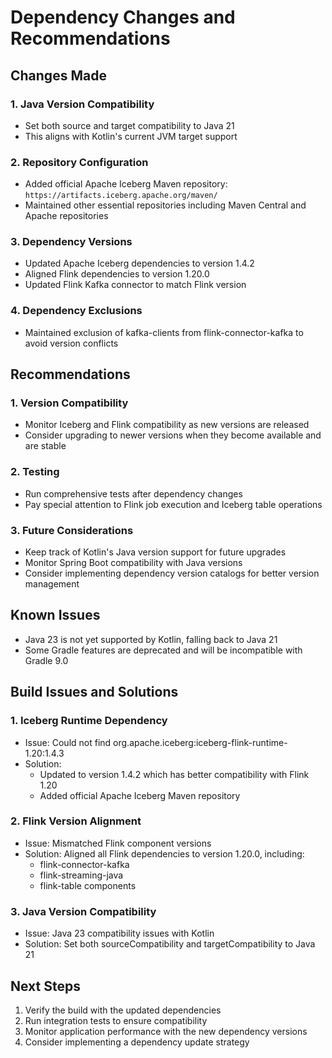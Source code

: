# Dependency Changes and Recommendations

## Changes Made

### 1. Java Version Compatibility
- Set both source and target compatibility to Java 21
- This aligns with Kotlin's current JVM target support

### 2. Repository Configuration
- Added official Apache Iceberg Maven repository: `https://artifacts.iceberg.apache.org/maven/`
- Maintained other essential repositories including Maven Central and Apache repositories

### 3. Dependency Versions
- Updated Apache Iceberg dependencies to version 1.4.2
- Aligned Flink dependencies to version 1.20.0
- Updated Flink Kafka connector to match Flink version

### 4. Dependency Exclusions
- Maintained exclusion of kafka-clients from flink-connector-kafka to avoid version conflicts

## Recommendations

### 1. Version Compatibility
- Monitor Iceberg and Flink compatibility as new versions are released
- Consider upgrading to newer versions when they become available and are stable

### 2. Testing
- Run comprehensive tests after dependency changes
- Pay special attention to Flink job execution and Iceberg table operations

### 3. Future Considerations
- Keep track of Kotlin's Java version support for future upgrades
- Monitor Spring Boot compatibility with Java versions
- Consider implementing dependency version catalogs for better version management

## Known Issues
- Java 23 is not yet supported by Kotlin, falling back to Java 21
- Some Gradle features are deprecated and will be incompatible with Gradle 9.0

## Build Issues and Solutions

### 1. Iceberg Runtime Dependency
- Issue: Could not find org.apache.iceberg:iceberg-flink-runtime-1.20:1.4.3
- Solution: 
  - Updated to version 1.4.2 which has better compatibility with Flink 1.20
  - Added official Apache Iceberg Maven repository

### 2. Flink Version Alignment
- Issue: Mismatched Flink component versions
- Solution: Aligned all Flink dependencies to version 1.20.0, including:
  - flink-connector-kafka
  - flink-streaming-java
  - flink-table components

### 3. Java Version Compatibility
- Issue: Java 23 compatibility issues with Kotlin
- Solution: Set both sourceCompatibility and targetCompatibility to Java 21

## Next Steps
1. Verify the build with the updated dependencies
2. Run integration tests to ensure compatibility
3. Monitor application performance with the new dependency versions
4. Consider implementing a dependency update strategy
